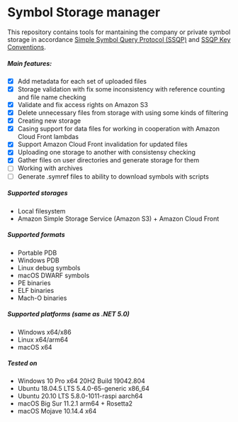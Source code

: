 # Symbol Storage manager
This repository contains tools for mantaining the company or private symbol storage in accordance [Simple Symbol Query Protocol (SSQP)](https://github.com/dotnet/symstore/blob/master/docs/specs/Simple_Symbol_Query_Protocol.md) and [SSQP Key Conventions](https://github.com/dotnet/symstore/blob/master/docs/specs/SSQP_Key_Conventions.md).

##### Main features:
- [x] Add metadata for each set of uploaded files
- [x] Storage validation with fix some inconsistency with reference counting and file name checking
- [x] Validate and fix access rights on Amazon S3
- [x] Delete unnecessary files from storage with using some kinds of filtering
- [x] Creating new storage
- [x] Casing support for data files for working in cooperation with Amazon Cloud Front lambdas
- [x] Support Amazon Cloud Front invalidation for updated files
- [x] Uploading one storage to another with consistensy checking
- [x] Gather files on user directories and generate storage for them
- [ ] Working with archives
- [ ] Generate .symref files to ability to download symbols with scripts

##### Supported storages
- Local filesystem
- Amazon Simple Storage Service (Amazon S3) + Amazon Cloud Front

##### Supported formats
- Portable PDB
- Windows PDB
- Linux debug symbols
- macOS DWARF symbols
- PE binaries
- ELF binaries
- Mach-O binaries

##### Supported platforms (same as .NET 5.0)
- Windows x64/x86
- Linux x64/arm64
- macOS x64

##### Tested on
- Windows 10 Pro x64 20H2 Build 19042.804
- Ubuntu 18.04.5 LTS 5.4.0-65-generic x86_64
- Ubuntu 20.10 LTS 5.8.0-1011-raspi aarch64
- macOS Big Sur 11.2.1 arm64 + Rosetta2
- macOS Mojave 10.14.4 x64
